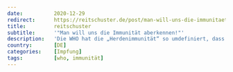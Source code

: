 ```yaml
---
date:          2020-12-29
redirect:      https://reitschuster.de/post/man-will-uns-die-immunitaet-aberkennen/
title:         reitschuster
subtitle:      '"Man will uns die Immunität aberkennen!"'
description:   'Die WHO hat die „Herdenimmunität“ so umdefiniert, dass sie nichts mehr mit natürlicher Abwehrkraft zu tun hat. Statt der zählt jetzt nur noch der „Durchimpfungsgrad“ – auf Druck der Impflobby. Ein GASTBEITRAG von W. Wodarg.'
country:       [DE]
categories:    [Impfung]
tags:          [who, immunität]
---
```


